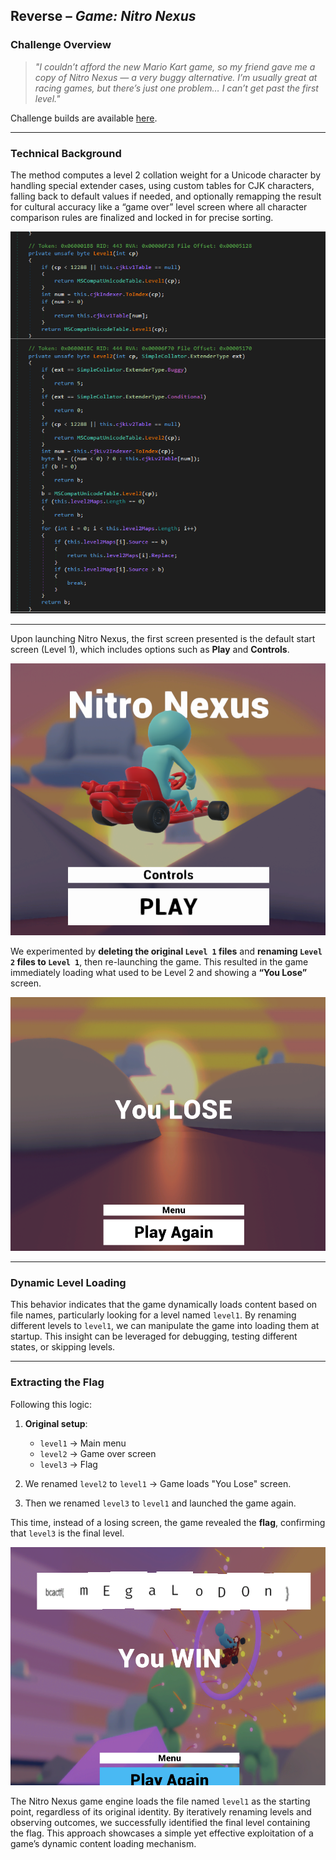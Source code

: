 ## Reverse – *Game: Nitro Nexus*

### Challenge Overview

> *"I couldn’t afford the new Mario Kart game, so my friend gave me a copy of Nitro Nexus — a very buggy alternative. I’m usually great at racing games, but there’s just one problem… I can’t get past the first level."*

Challenge builds are available [here](https://drive.google.com/drive/folders/1L39C3J49w4awgTqAO-UCdICT79UQ_9WK).

---

### Technical Background

The method computes a level 2 collation weight for a Unicode character by handling special extender cases, using custom tables for CJK characters, falling back to default values if needed, and optionally remapping the result for cultural accuracy like a “game over” level screen where all character comparison rules are finalized and locked in for precise sorting.

![Main Menu](https://github.com/vmbx/CTF-Writeup/blob/main/2025/BCACTF%206.0/images/dn.png)

---

Upon launching Nitro Nexus, the first screen presented is the default start screen (Level 1), which includes options such as **Play** and **Controls**.

![Main Menu](https://github.com/vmbx/CTF-Writeup/blob/main/2025/BCACTF%206.0/images/main.png)

We experimented by **deleting the original `Level 1` files** and **renaming `Level 2` files to `Level 1`**, then re-launching the game. This resulted in the game immediately loading what used to be Level 2 and showing a **“You Lose”** screen.

![Game Over](https://github.com/vmbx/CTF-Writeup/blob/main/2025/BCACTF%206.0/images/lose.png)

---

### Dynamic Level Loading

This behavior indicates that the game dynamically loads content based on file names, particularly looking for a level named `level1`. By renaming different levels to `level1`, we can manipulate the game into loading them at startup. This insight can be leveraged for debugging, testing different states, or skipping levels.

---

### Extracting the Flag

Following this logic:

1. **Original setup**:

   * `level1` → Main menu
   * `level2` → Game over screen
   * `level3` → Flag

2. We renamed `level2` to `level1` → Game loads "You Lose" screen.

3. Then we renamed `level3` to `level1` and launched the game again.

This time, instead of a losing screen, the game revealed the **flag**, confirming that `level3` is the final level.

![Flag Captured](https://github.com/vmbx/CTF-Writeup/blob/main/2025/BCACTF%206.0/images/flag.png)

The Nitro Nexus game engine loads the file named `level1` as the starting point, regardless of its original identity. By iteratively renaming levels and observing outcomes, we successfully identified the final level containing the flag. This approach showcases a simple yet effective exploitation of a game’s dynamic content loading mechanism.

